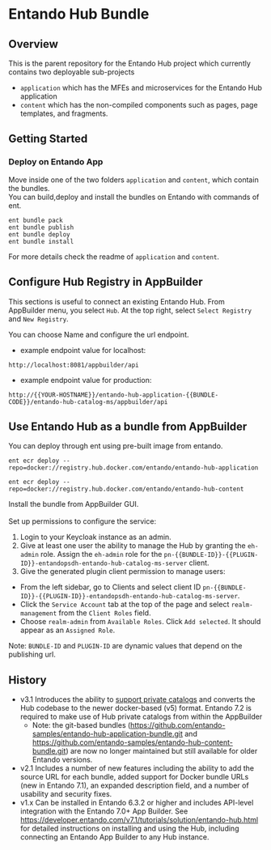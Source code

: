 # Entando Hub Bundle

## Overview
This is the parent repository for the Entando Hub project which currently contains two deployable sub-projects
* `application` which has the MFEs and microservices for the Entando Hub application
* `content` which has the non-compiled components such as pages, page templates, and fragments.

## Getting Started

### Deploy on Entando App

Move inside one of the two folders `application` and `content`, which contain the bundles.<br/>
You can build,deploy and install the bundles on Entando with commands of ent.

```
ent bundle pack
ent bundle publish
ent bundle deploy
ent bundle install
```

For more details check the readme of `application` and `content`.

## Configure Hub Registry in AppBuilder
This sections is useful to connect an existing Entando Hub.
From AppBuilder menu, you select `Hub`. At the top right, select `Select Registry` and `New Registry`.

You can choose Name and configure the url endpoint.

* example endpoint value for localhost:

```
http://localhost:8081/appbuilder/api
```

* example endpoint value for production: 

```
http://{{YOUR-HOSTNAME}}/entando-hub-application-{{BUNDLE-CODE}}/entando-hub-catalog-ms/appbuilder/api
```


## Use Entando Hub as a bundle from AppBuilder

You can deploy through ent using pre-built image from entando.

```
ent ecr deploy --repo=docker://registry.hub.docker.com/entando/entando-hub-application

ent ecr deploy --repo=docker://registry.hub.docker.com/entando/entando-hub-content
```

Install the bundle from AppBuilder GUI. <br><br>
Set up permissions to configure the service:

1. Login to your Keycloak instance as an admin.
2. Give at least one user the ability to manage the Hub by granting the `eh-admin` role. Assign the `eh-admin` role for the `pn-{{BUNDLE-ID}}-{{PLUGIN-ID}}-entandopsdh-entando-hub-catalog-ms-server` client.
3. Give the generated plugin client permission to manage users:
*  From the left sidebar, go to Clients and select client ID `pn-{{BUNDLE-ID}}-{{PLUGIN-ID}}-entandopsdh-entando-hub-catalog-ms-server`.
* Click the `Service Account` tab at the top of the page and select `realm-management` from the `Client Roles` field.
* Choose `realm-admin` from `Available Roles`. Click `Add selected`. It should appear as an `Assigned Role`.

Note: `BUNDLE-ID` and `PLUGIN-ID` are dynamic values that depend on the publishing url.


## History
* v3.1 Introduces the ability to [support private catalogs](https://developer.entando.com/v7.2/tutorials/solution/entando-hub.html#create-a-private-catalog) and converts the Hub codebase to the newer docker-based (v5) format. Entando 7.2 is required to make use of Hub private catalogs from within the AppBuilder
  * Note: the git-based bundles (https://github.com/entando-samples/entando-hub-application-bundle.git and https://github.com/entando-samples/entando-hub-content-bundle.git) are now no longer maintained but still available for older Entando versions.
* v2.1 Includes a number of new features including the ability to add the source URL for each bundle, added support for Docker bundle URLs (new in Entando 7.1), an expanded description field, and a number of usability and security fixes. 
* v1.x Can be installed in Entando 6.3.2 or higher and includes API-level integration with the Entando 7.0+ App Builder. See https://developer.entando.com/v7.1/tutorials/solution/entando-hub.html for detailed instructions on installing and using the Hub, including connecting an Entando App Builder to any Hub instance.
